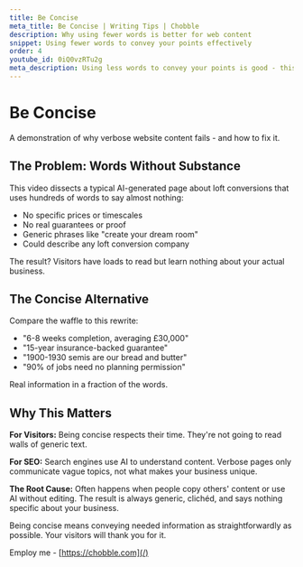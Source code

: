 ```yaml
---
title: Be Concise
meta_title: Be Concise | Writing Tips | Chobble
description: Why using fewer words is better for web content
snippet: Using fewer words to convey your points effectively
order: 4
youtube_id: 0iQ0vzRTu2g
meta_description: Using less words to convey your points is good - this video explains why concise writing matters for web content
---
```


# Be Concise

A demonstration of why verbose website content fails - and how to fix it.

## The Problem: Words Without Substance

This video dissects a typical AI-generated page about loft conversions that uses hundreds of words to say almost nothing:
- No specific prices or timescales
- No real guarantees or proof
- Generic phrases like "create your dream room"
- Could describe any loft conversion company

The result? Visitors have loads to read but learn nothing about your actual business.

## The Concise Alternative

Compare the waffle to this rewrite:
- "6-8 weeks completion, averaging £30,000"
- "15-year insurance-backed guarantee"
- "1900-1930 semis are our bread and butter"
- "90% of jobs need no planning permission"

Real information in a fraction of the words.

## Why This Matters

**For Visitors:** Being concise respects their time. They're not going to read walls of generic text.

**For SEO:** Search engines use AI to understand content. Verbose pages only communicate vague topics, not what makes your business unique.

**The Root Cause:** Often happens when people copy others' content or use AI without editing. The result is always generic, clichéd, and says nothing specific about your business.

Being concise means conveying needed information as straightforwardly as possible. Your visitors will thank you for it.

Employ me - [https://chobble.com](/)